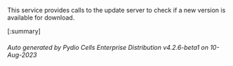 






This service provides calls to the update server to check if a new version is available for download.

[:summary]

###### Auto generated by Pydio Cells Enterprise Distribution v4.2.6-beta1 on 10-Aug-2023

